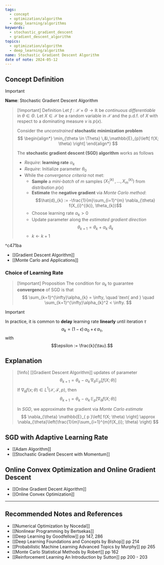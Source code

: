 ```yaml
---
tags:
  - concept
  - optimization/algorithm
  - deep_learning/algorithms
keywords:
  - stochastic_gradient_descent
  - gradient_descent_algorithm
topics:
  - optimization/algorithm
  - deep_learning/algorithm
name: Stochastic Gradient Descent Algorithm
date of note: 2024-05-12
---
```


## Concept Definition

>[!important]
>**Name**: Stochastic Gradient Descent Algorithm

>[!important] Definition
>Let  $f: \mathcal{X} \times \Theta \to \mathbb{R}$ be *continuous differentiable* in $\theta\in \Theta$. Let $X \in \mathcal{X}$ be a random variable in $\mathcal{X}$ and the p.d.f. of $X$ with respect to a dominating measure $\nu$ is $p(x)$.
>
>Consider the *unconstrained* **stochastic minimization problem** 
>$$
>\begin{align*}
> \min_{\theta \in \Theta} \,&\,\mathbb{E}_{p}\left[  f(X; \theta) \right]
>\end{align*}
>$$
>
>The **stochastic gradient descent (SGD) algorithm** works as follows
>- *Require*: **learning rate** $\alpha_{k}$
>- *Require*: Initialize parameter $\theta_{0}$
>- While the *convergence criteria* not met:
>	- **Sample** a *mini-batch* of $m$ samples $(X_{1}^{(k)} \,{,}\ldots{,}\,X_{m}^{(k)} )$ from distribution $p(x)$
>	- **Estimate** the **negative gradient** via *Monte Carlo method*: $$\hat{d}_{k} := -\frac{1}{m}\sum_{i=1}^{m} \nabla_{\theta} f(X_{i}^{(k)}, \theta_{k})$$
>	- Choose learning rate $\alpha_{k} >0$
>	- Update parameter along the *estimated gradient direction* $$\theta_{k+1} = \theta_{k} + \alpha_{k}\;\hat{d}_{k}$$ 
>	- $k \leftarrow k+1$

^c471ba

- [[Gradient Descent Algorithm]]
- [[Monte Carlo and Applications]]

### Choice of Learning Rate

>[!important] Proposition
>The condition for $\alpha_{k}$ to guarantee **convergence** of SGD is that 
>$$
>\sum_{k=1}^{\infty}\alpha_{k} = \infty, \quad \text{ and } \quad \sum_{k=1}^{\infty}\alpha_{k}^2 < \infty.
>$$

>[!important]
>In practice, it is common to **delay** learning rate **linearly** until iteration $\tau$
>$$
>\alpha_{k} = (1- \epsilon)\,\alpha_{0} + \epsilon\,\alpha_{\tau},
>$$ 
>with $$\epsilon := \frac{k}{\tau}.$$


## Explanation

>[!info]
>[[Gradient Descent Algorithm]] updates of parameter 
>$$
>\theta_{k+1} = \theta_{k} - \alpha_{k}\, \nabla_{\theta} \mathbb{E}_{ p }\left[  f(X; \theta) \right]
>$$
>If $\nabla_{\theta}f(x; \theta) \in L^1(\mathcal{X}, \mathscr{F},p)$, then 
>$$
>\theta_{k+1} = \theta_{k} - \alpha_{k}\, \mathbb{E}_{ p }\left[  \nabla_{\theta} f(X; \theta) \right]
>$$
>
>In *SGD*, we approximate the gradient via *Monte Carlo estimate*
>$$
>\nabla_{\theta} \mathbb{E}_{ p }\left[  f(X; \theta) \right] \approx \nabla_{\theta}\left(\frac{1}{m}\sum_{i=1}^{m}f(X_{i}; \theta) \right)
>$$



## SGD with Adaptive Learning Rate

- [[Adam Algorithm]]
- [[Stochastic Gradient Descent with Momentum]]


## Online Convex Optimization and Online Gradient Descent

- [[Online Gradient Decent Algorithm]]
- [[Online Convex Optimization]]





-----------
##  Recommended Notes and References



- [[Numerical Optimization by Nocedal]]
- [[Nonlinear Programming by Bertsekas]]
- [[Deep Learning by Goodfellow]] pp 147, 286
- [[Deep Learning Foundations and Concepts by Bishop]] pp 214
- [[Probabilistic Machine Learning Advanced Topics by Murphy]] pp 265
- [[Monte Carlo Statistical Methods by Robert]] pp 162
- [[Reinforcement Learning An Introduction by Sutton]] pp 200 - 203